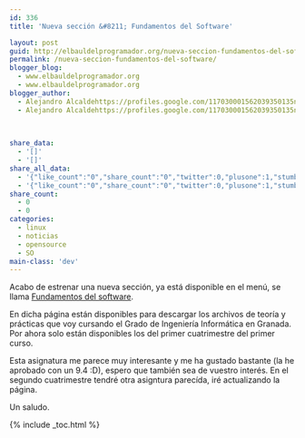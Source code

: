 ```yaml
---
id: 336
title: 'Nueva sección &#8211; Fundamentos del Software'

layout: post
guid: http://elbauldelprogramador.org/nueva-seccion-fundamentos-del-software/
permalink: /nueva-seccion-fundamentos-del-software/
blogger_blog:
  - www.elbauldelprogramador.org
  - www.elbauldelprogramador.org
blogger_author:
  - Alejandro Alcaldehttps://profiles.google.com/117030001562039350135noreply@blogger.com
  - Alejandro Alcaldehttps://profiles.google.com/117030001562039350135noreply@blogger.com

  
  
share_data:
  - '[]'
  - '[]'
share_all_data:
  - '{"like_count":"0","share_count":"0","twitter":0,"plusone":1,"stumble":0,"pinit":0,"count":1,"time":1333551725}'
  - '{"like_count":"0","share_count":"0","twitter":0,"plusone":1,"stumble":0,"pinit":0,"count":1,"time":1333551725}'
share_count:
  - 0
  - 0
categories:
  - linux
  - noticias
  - opensource
  - SO
main-class: 'dev'
---
```

Acabo de estrenar una nueva sección, ya está disponible en el menú, se llama [Fundamentos del software][1].

En dicha página están disponibles para descargar los archivos de teoría y prácticas que voy cursando el Grado de Ingeniería Informática en Granada. Por ahora solo están disponibles los del primer cuatrimestre del primer curso.

Esta asignatura me parece muy interesante y me ha gustado bastante (la he aprobado con un 9.4 :D), espero que también sea de vuestro interés. En el segundo cuatrimestre tendré otra asigntura parecída, iré actualizando la página.

Un saludo.



 [1]: /fundamentos-del-software_03

{% include _toc.html %}
